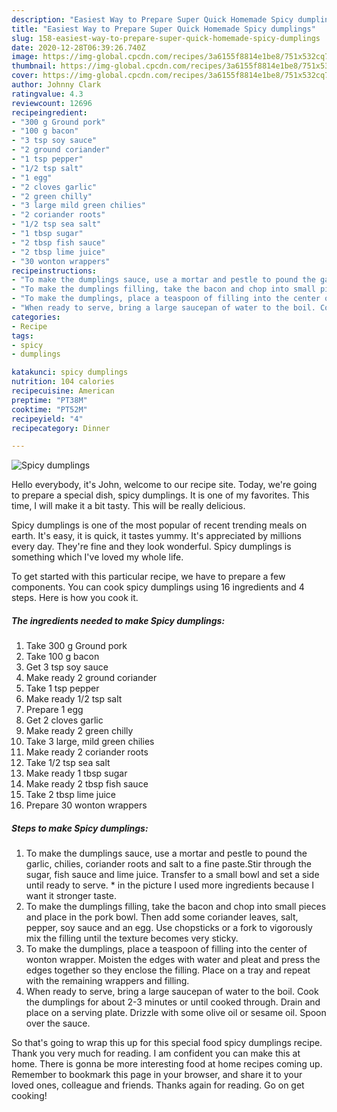 ```yaml
---
description: "Easiest Way to Prepare Super Quick Homemade Spicy dumplings"
title: "Easiest Way to Prepare Super Quick Homemade Spicy dumplings"
slug: 158-easiest-way-to-prepare-super-quick-homemade-spicy-dumplings
date: 2020-12-28T06:39:26.740Z
image: https://img-global.cpcdn.com/recipes/3a6155f8814e1be8/751x532cq70/spicy-dumplings-recipe-main-photo.jpg
thumbnail: https://img-global.cpcdn.com/recipes/3a6155f8814e1be8/751x532cq70/spicy-dumplings-recipe-main-photo.jpg
cover: https://img-global.cpcdn.com/recipes/3a6155f8814e1be8/751x532cq70/spicy-dumplings-recipe-main-photo.jpg
author: Johnny Clark
ratingvalue: 4.3
reviewcount: 12696
recipeingredient:
- "300 g Ground pork"
- "100 g bacon"
- "3 tsp soy sauce"
- "2 ground coriander"
- "1 tsp pepper"
- "1/2 tsp salt"
- "1 egg"
- "2 cloves garlic"
- "2 green chilly"
- "3 large mild green chilies"
- "2 coriander roots"
- "1/2 tsp sea salt"
- "1 tbsp sugar"
- "2 tbsp fish sauce"
- "2 tbsp lime juice"
- "30 wonton wrappers"
recipeinstructions:
- "To make the dumplings sauce, use a mortar and pestle to pound the garlic, chilies, coriander roots and salt to a fine paste.Stir through the sugar, fish sauce and lime juice. Transfer to a small bowl and set a side until ready to serve. * in the picture I used more ingredients because I want it stronger taste."
- "To make the dumplings filling, take the bacon and chop into small pieces and place in the pork bowl. Then add some coriander leaves, salt, pepper, soy sauce and an egg. Use chopsticks or a fork to vigorously mix the filling until the texture becomes very sticky."
- "To make the dumplings, place a teaspoon of filling into the center of wonton wrapper. Moisten the edges with water and pleat and press the edges together so they enclose the filling. Place on a tray and repeat with the remaining wrappers and filling."
- "When ready to serve, bring a large saucepan of water to the boil. Cook the dumplings for about 2-3 minutes or until cooked through. Drain and place on a serving plate. Drizzle with some olive oil or sesame oil. Spoon over the sauce."
categories:
- Recipe
tags:
- spicy
- dumplings

katakunci: spicy dumplings 
nutrition: 104 calories
recipecuisine: American
preptime: "PT38M"
cooktime: "PT52M"
recipeyield: "4"
recipecategory: Dinner

---
```



![Spicy dumplings](https://img-global.cpcdn.com/recipes/3a6155f8814e1be8/751x532cq70/spicy-dumplings-recipe-main-photo.jpg)

Hello everybody, it's John, welcome to our recipe site. Today, we're going to prepare a special dish, spicy dumplings. It is one of my favorites. This time, I will make it a bit tasty. This will be really delicious.



Spicy dumplings is one of the most popular of recent trending meals on earth. It's easy, it is quick, it tastes yummy. It's appreciated by millions every day. They're fine and they look wonderful. Spicy dumplings is something which I've loved my whole life.


To get started with this particular recipe, we have to prepare a few components. You can cook spicy dumplings using 16 ingredients and 4 steps. Here is how you cook it.

<!--inarticleads1-->

##### The ingredients needed to make Spicy dumplings:

1. Take 300 g Ground pork
1. Take 100 g bacon
1. Get 3 tsp soy sauce
1. Make ready 2 ground coriander
1. Take 1 tsp pepper
1. Make ready 1/2 tsp salt
1. Prepare 1 egg
1. Get 2 cloves garlic
1. Make ready 2 green chilly
1. Take 3 large, mild green chilies
1. Make ready 2 coriander roots
1. Take 1/2 tsp sea salt
1. Make ready 1 tbsp sugar
1. Make ready 2 tbsp fish sauce
1. Take 2 tbsp lime juice
1. Prepare 30 wonton wrappers




<!--inarticleads2-->

##### Steps to make Spicy dumplings:

1. To make the dumplings sauce, use a mortar and pestle to pound the garlic, chilies, coriander roots and salt to a fine paste.Stir through the sugar, fish sauce and lime juice. Transfer to a small bowl and set a side until ready to serve. * in the picture I used more ingredients because I want it stronger taste.
1. To make the dumplings filling, take the bacon and chop into small pieces and place in the pork bowl. Then add some coriander leaves, salt, pepper, soy sauce and an egg. Use chopsticks or a fork to vigorously mix the filling until the texture becomes very sticky.
1. To make the dumplings, place a teaspoon of filling into the center of wonton wrapper. Moisten the edges with water and pleat and press the edges together so they enclose the filling. Place on a tray and repeat with the remaining wrappers and filling.
1. When ready to serve, bring a large saucepan of water to the boil. Cook the dumplings for about 2-3 minutes or until cooked through. Drain and place on a serving plate. Drizzle with some olive oil or sesame oil. Spoon over the sauce.




So that's going to wrap this up for this special food spicy dumplings recipe. Thank you very much for reading. I am confident you can make this at home. There is gonna be more interesting food at home recipes coming up. Remember to bookmark this page in your browser, and share it to your loved ones, colleague and friends. Thanks again for reading. Go on get cooking!
